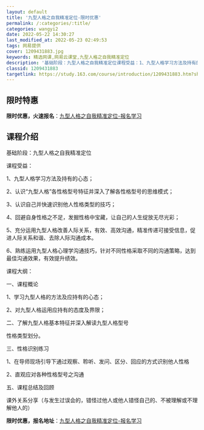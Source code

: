 ```yaml
---
layout: default
title: '九型人格之自我精准定位-限时优惠'
permalink: /:categories/:title/
categories: wangyi2
date: 2022-05-22 14:30:27
last_modified_at: 2022-05-23 02:49:53
tags: 网易提供
cover: 1209431883.jpg
keywords: 精选网课,网易云课堂,九型人格之自我精准定位
description: '基础阶段：九型人格之自我精准定位课程受益：1、九型人格学习方法及持有的心态；2、认识“九型人格”各性格型号特征并深入了解'
classid: 1209431883
targetlink: https://study.163.com/course/introduction/1209431883.htm?share=1&shareId=1025206652&utm_campaign=share&utm_medium=iphoneShare&utm_source=&utm_u=1025206652
---
```


## 限时特惠

**限时优惠，火速报名**：[九型人格之自我精准定位-报名学习](https://study.163.com/course/introduction/1209431883.htm?share=1&shareId=1025206652&utm_campaign=share&utm_medium=iphoneShare&utm_source=&utm_u=1025206652)

## 课程介绍

基础阶段：九型人格之自我精准定位

课程受益：

1、九型人格学习方法及持有的心态；

2、认识“九型人格”各性格型号特征并深入了解各性格型号的思维模式；

3、认识自己并快速识别他人性格类型的技巧；

4、回避自身性格之不足，发掘性格中宝藏，让自己的人生绽放无尽光彩；

5、充分运用九型人格改善人际关系，有效、高效沟通，精准传递可接受信息，促进人际关系和谐、去除人际沟通成本。

6、熟练运用九型人格心理学沟通技巧，针对不同性格采取不同的沟通策略，达到最佳沟通效果，有效提升绩效。

课程大纲：

一、课程概论

1、学习九型人格的方法及应持有的心态；

2、对九型人格运用应持有的态度及界限；

二、了解九型人格基本特征并深入解读九型人格型号

 性格类型划分。

三、性格识别练习

1、在导师现场引导下通过观察、聆听、发问、区分、回应的方式识别他人性格

2、直观应对各种性格型号之沟通

五、课程总结及回顾

课外关系分享（与发生过误会的，错怪过他人或他人错怪自己的、不被理解或不理解他人的）

**限时优惠，报名地址**：[九型人格之自我精准定位-报名学习](https://study.163.com/course/introduction/1209431883.htm?share=1&shareId=1025206652&utm_campaign=share&utm_medium=iphoneShare&utm_source=&utm_u=1025206652)

